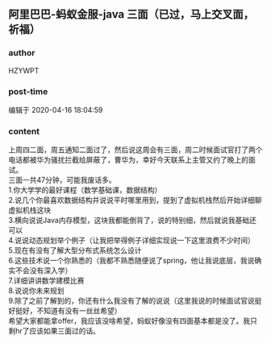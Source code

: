 ## 阿里巴巴-蚂蚁金服-java 三面（已过，马上交叉面，祈福）
### author 
HZYWPT
### post-time 

编辑于  2020-04-16 18:04:59
### content 
<div class="post-topic-des nc-post-content">
 <div>
  上周四二面，周五通知二面过了，然后说这周会有三面，周二时候面试官打了两个电话都被华为骚扰拦截给屏蔽了，曹华为，幸好今天联系上主管又约了晚上的面试。
 </div>
 <div>
  三面一共47分钟，可能我废话多。
 </div>
 <div>
  1.你大学学的最好课程（数学基础课，数据结构）
 </div>
 <div>
  2.说几个你最喜欢数据结构并说说平时哪里用到，提到了虚拟机栈然后开始详细聊虚拟机栈这块
 </div>
 <div>
  3.横向说说Java内存模型，这块我都能倒背了，说的特别细，然后就说我基础还可以
 </div>
 <div>
  4.说说动态规划举个例子（让我把举得例子详细实现说一下这里浪费不少时间）
 </div>
 <div>
  5.现在有没有了解大型分布式系统怎么设计
 </div>
 <div>
  6.这些技术说一个你熟悉的（我都不熟悉随便说了spring，他让我说底层，我说确实不会没有深入学）
 </div>
 <div>
  7.详细讲讲数学建模比赛
 </div>
 <div>
  8.说说你未来规划
 </div>
 <div>
  9.除了之前了解到的，你还有什么我没有了解的说说（这里我说的时候面试官说挺好挺好，不知道有没有一丝丝希望）
 </div>
 <div>
  希望大家都能拿offer，我应该没啥希望，蚂蚁好像没有四面基本都是没了。我只剩hr了应该如果三面过的话。
 </div>
 <div>
  <br/>
 </div>
 <div>
  <br/>
 </div>
</div>
